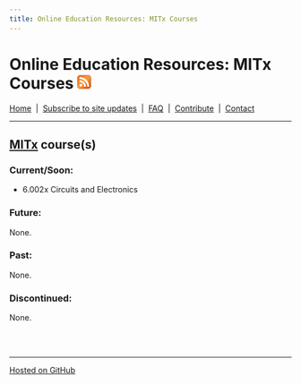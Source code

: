 ```yaml
---
title: Online Education Resources: MITx Courses
---
```


# Online Education Resources: MITx Courses <a href=""><img src="https://github.com/amberj/online-edu-resources/raw/gh-pages/feed-icon.png" alt="RSS Feed" /></a>
[Home](http://amberj.github.com/online-edu-resources/ "Online Educational Resources: Home") &nbsp;|&nbsp; [Subscribe to site updates](http://amberj.github.com/online-edu-resources/subscribe.html "Online Educational Resources: Subscribe to site updates") &nbsp;|&nbsp; [FAQ](http://amberj.github.com/online-edu-resources/faq.html "Online Educational Resources: FAQ") &nbsp;|&nbsp; [Contribute](http://amberj.github.com/online-edu-resources/contribute.html "Online Educational Reqources: Contribute") &nbsp;|&nbsp; [Contact](http://amberj.github.com/online-edu-resources/contact.html "Online Educational Resources: Contact")<br />

<hr />

## [MITx](http://mitx.mit.edu/ "MITx") course(s)
### Current/Soon:
* 6\.002x Circuits and Electronics

### Future:
None.

### Past:
None.

### Discontinued:
None.

<br /><br />
<hr />

[Hosted on GitHub](https://github.com/amberj/online-edu-resources "online-edu-resources on GitHub")
